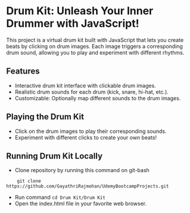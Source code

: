 # Drum Kit: Unleash Your Inner Drummer with JavaScript!
This project is a virtual drum kit built with JavaScript that lets you create beats by clicking on drum images. Each image triggers a corresponding drum sound, allowing you to play and experiment with different rhythms.

## Features

- Interactive drum kit interface with clickable drum images.
- Realistic drum sounds for each drum (kick, snare, hi-hat, etc.).
- Customizable: Optionally map different sounds to the drum images.

## Playing the Drum Kit

- Click on the drum images to play their corresponding sounds.
- Experiment with different clicks to create your own beats!

## Running Drum Kit Locally

- Clone repository by running this command on git-bash
```
    git clone https://github.com/GayathriRajmohan/UdemyBootcampProjects.git
```
- Run command `cd Drum Kit/Drum Kit`
- Open the index.html file in your favorite web browser.